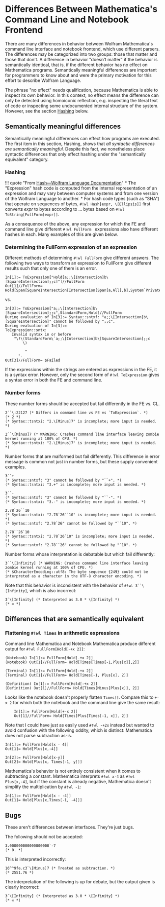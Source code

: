 # Differences Between Mathematica's Command Line and Notebook Frontend

There are many differences in behavior between Wolfram Mathematica's command line interface and notebook frontend,
which use different parsers. The differences may be categorized into two groups: those that matter and those that
 don't. A difference in behavior "doesn't matter" if the behavior is semantically identical, that is, if the different
  behavior has no effect on Mathematica programs. Semantically meaningful differences are important for programmers
   to know about and were the primary motivation for this effort to describe Wolfram Language.
  
The phrase "no effect" needs qualification, because Mathematica is able to inspect its own behavior. In this context,
no effect means the difference can only be detected using homoiconic reflection, e.g. inspecting the literal text of
 code or inspecting some undocumented internal structure of the system. However, see the section 
 [Hashing](#semantically-meaningful-differences) below.

## Semantically meaningful differences

Semantically meaningful differences can effect how programs are executed. The first item in this section, Hashing, 
shows that *all syntactic differences are semantically meaningful.* Despite this fact, we nonetheless place syntactic
 differences that only effect hashing under the "semantically equivalent" category.

### Hashing

!!! quote "From [Hash—Wolfram Language Documentation](https://reference.wolfram.com/language/ref/Hash.html)"
    * The "Expression" hash code is computed from the internal representation of an expression and may vary between
    computer systems and from one version of the Wolfram Language to another. 
    * For hash code types (such as "SHA") that operate on sequences of bytes, 
    `#!wl Hash[expr, \[Ellipsis]]` first converts
    *expr* to bytes according to ... bytes based on `#!wl ToString[FullForm[expr]]`. 

As a consequence of the above, any expression for which the FE and command line give different `#!wl FullForm
` expressions also have different hashes in each. Many examples of this are given below.

### Determining the FullForm expression of an expression

Different methods of determining `#!wl FullForm` give different answers. The following two ways to transform an
  expression to FullForm give different results such that only one of them is an error.
  
```wl
In[1]:= ToExpression["Hold[a;;\[Intersection]b\[SquareIntersection];;c]"]//FullForm
Out[1]//FullForm= Hold[Span[SquareIntersection[Intersection[Span[a,All],b],System`Private`DummyId],c]]
```
vs.
```wl
In[3]:= ToExpression["a;;\[Intersection]b\[SquareIntersection];;c",StandardForm,Hold]//FullForm
During evaluation of In[3]:= Syntax::sntxf: "a;;\[Intersection]b\[SquareIntersection]" cannot be followed by ";;c".
During evaluation of In[3]:=
ToExpression::sntx: 
   Invalid syntax in or before 
    "\!\(StandardForm\`a;;\[Intersection]b\[SquareIntersection];;c
        \)
                                          
         ^
      ".
Out[3]//FullForm= $Failed
```

If the expressions within the strings are entered as expressions in the FE, it is a syntax error. However, only the
 second form of `#!wl ToExpression` gives a syntax error in both the FE and command line.

### Number forms

These number forms should be accepted but fail differently in the FE vs. CL.

```wl
2``\:22127 (* Differs in command line vs FE vs `ToExpression`. *)
(* 2 *)
(* Syntax::tsntxi: "2.\[Minus]7" is incomplete; more input is needed. *)

2``\[Minus]7 (* WARNING: Crashes command line interface leaving zombie kernel running at 100% of CPU. *)
(* Syntax::tsntxi: "2.\[Minus]7" is incomplete; more input is needed. *)
```

Number forms that are malformed but fail differently. This difference in error message is common not just in number
 forms, but these supply convenient examples.
```wl
3``+
(* Syntax::sntxf: "3" cannot be followed by "``+". *)
(* Syntax::tsntxi: "3.+" is incomplete; more input is needed. *)

3``-
(* Syntax::sntxf: "3" cannot be followed by "``-". *)
(* Syntax::tsntxi: "3.-" is incomplete; more input is needed. *)

2.78`26``10
(* Syntax::tsntxi: "2.78`26``10" is incomplete; more input is needed. *)
(* Syntax::sntxf: "2.78`26" cannot be followed by "``10". *)

2.78``26`10
(* Syntax::tsntxi: "2.78`26`10" is incomplete; more input is needed. *)
(* Syntax::sntxf: "2.78``26" cannot be followed by "`10". *)
```

Number forms whose interpretation is debatable but which fail differently:
```wl
3``\[Infinity] (* WARNING: Crashes command line interface leaving zombie kernel running at 100% of CPU. *)
(* $CharacterEncoding::utf8: The byte sequence {249} could not be interpreted as a character in the UTF-8 character encoding. *)
```
Note that this behavior is inconsistent with the behavior of `#!wl 3``\[Infinity]`, which is also incorrect:
```wl
3`\[Infinity] (* Interpreted as 3.0 * \[Infinity] *)
(* ∞ *)
```


## Differences that are semantically equivalent

### Flattening `#!wl Times` in arithmetic expressions

Command line Mathematica and Notebook Mathematica produce different output for `#!wl FullForm[Hold[-+x 2]]`:

```wl
(Notebook) In[1]:= FullForm[Hold[-+x 2]]
(Notebook) Out[1]//FullForm= Hold[Times[Times[-1,Plus[x]],2]]

(Terminal) In[1]:= FullForm[Hold[-+x 2]]
(Terminal) Out[1]//FullForm= Hold[Times[-1, Plus[x], 2]]

(Definition) In[1]:= FullForm[Hold[-+x 2]]
(Definition) Out[1]//FullForm= Hold[Times[Minus[Plus[x]], 2]]
```

Looks like the notebook doesn't properly flatten `Times[]`. Compare this to `+-x 2` for which both the notebook and the command line give the same result:

```wl
    In[1]:= FullForm[Hold[+-x 2]]
    Out[1]//FullForm= Hold[Times[Plus[Times[-1, x]], 2]]
```

Note that I could have just as easily used `#!wl -+2x` instead but wanted to avoid confusion with the following oddity,
 which is  distinct: Mathematica does not parse subtraction as-is.

```wl
In[1]:= FullForm[Hold[x - 4]]
Out[1]= Hold[Plus[x,-4]]

In[2]:= FullForm[Hold[x-y]]
Out[2]= Hold[Plus[x, Times[-1, y]]]
```

Mathematica's behavior is not entirely consistent when it comes to subtracting a constant. Mathematica interprets 
`#!wl x-4` as `#!wl Plus[x,-4]`, but if the constant is already negative, 
Mathematica doesn't simplify the multiplication by `#!wl -1`:

```wl
In[1]:= FullForm[Hold[x - -4]]
Out[1]= Hold[Plus[x,Times[-1, -4]]]
```



## Bugs

These aren't differences between interfaces. They're just bugs.

The following should not be accepted: 
```wl
3.000000000000000000`-7
(* 0. *)
```

This is interpreted incorrectly:
```wl
16^^9fe.c3`\[Minus]7 (* Treated as subtraction. *)
(* 2551.76 *)
```

The interpretation of the following is up for debate, but the output given is clearly incorrect:
```wl
3`\[Infinity] (* Interpreted as 3.0 * \[Infinity] *)
(* ∞ *)
```